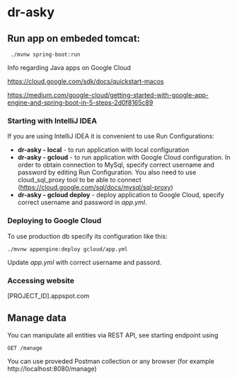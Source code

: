 # dr-asky

## Run app on embeded tomcat:
```
 ./mvnw spring-boot:run
```


Info regarding Java apps on Google Cloud

https://cloud.google.com/sdk/docs/quickstart-macos

https://medium.com/google-cloud/getting-started-with-google-app-engine-and-spring-boot-in-5-steps-2d0f8165c89

### Starting with IntelliJ IDEA
If you are using IntelliJ IDEA it is convenient to use Run Configurations:
- __dr-asky - local__ - to run application with local configuration
- __dr-asky - gcloud__ - to run application with Google Cloud configuration. In order to obtain connection to MySql, 
specify correct username and password by editing Run Configuration. You also need to use cloud_sql_proxy tool to be able to connect (https://cloud.google.com/sql/docs/mysql/sql-proxy)
- __dr-asky - gcloud deploy__ - deploy application to Google Cloud, specify correct username and password in *app.yml*.

### Deploying to Google Cloud

To use production db specify its configuration like this:

```
./mvnw appengine:deploy gcloud/app.yml
```

Update *app.yml* with correct username and passord.

### Accessing website
[PROJECT_ID].appspot.com

## Manage data
You can manipulate all entities via REST API, see starting endpoint using 
```
GET /manage
```

You can use proveded Postman collection or any browser (for example http://localhost:8080/manage)
